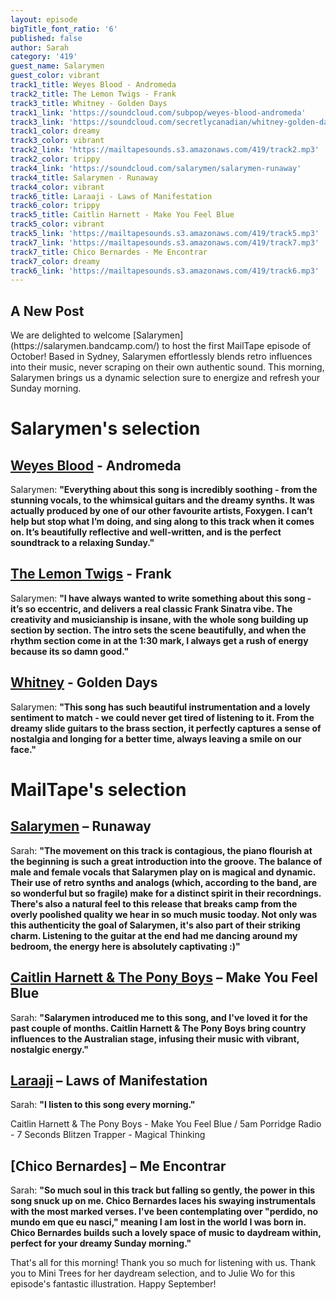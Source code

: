 ```yaml
---
layout: episode
bigTitle_font_ratio: '6'
published: false
author: Sarah
category: '419'
guest_name: Salarymen
guest_color: vibrant
track1_title: Weyes Blood - Andromeda
track2_title: The Lemon Twigs - Frank
track3_title: Whitney - Golden Days
track1_link: 'https://soundcloud.com/subpop/weyes-blood-andromeda'
track3_link: 'https://soundcloud.com/secretlycanadian/whitney-golden-days-1'
track1_color: dreamy
track3_color: vibrant
track2_link: 'https://mailtapesounds.s3.amazonaws.com/419/track2.mp3'
track2_color: trippy
track4_link: 'https://soundcloud.com/salarymen/salarymen-runaway'
track4_title: Salarymen - Runaway
track4_color: vibrant
track6_title: Laraaji - Laws of Manifestation
track6_color: trippy
track5_title: Caitlin Harnett - Make You Feel Blue
track5_color: vibrant
track5_link: 'https://mailtapesounds.s3.amazonaws.com/419/track5.mp3'
track7_link: 'https://mailtapesounds.s3.amazonaws.com/419/track7.mp3'
track7_title: Chico Bernardes - Me Encontrar
track7_color: dreamy
track6_link: 'https://mailtapesounds.s3.amazonaws.com/419/track6.mp3'
---
```

## A New Post

<p id="introduction">We are delighted  to welcome [Salarymen](https://salarymen.bandcamp.com/) to host the first MailTape episode of October! Based in Sydney, Salarymen effortlessly blends retro influences into their music, never scraping on their own authentic sound. 
This morning, Salarymen brings us a dynamic selection sure to energize and refresh your Sunday morning. 

</p>

# Salarymen's selection

## [Weyes Blood](https://weyesblood.bandcamp.com/) - Andromeda
Salarymen: **"**Everything about this song is incredibly soothing - from the stunning vocals, to the whimsical guitars and the dreamy synths. It was actually produced by one of our other favourite artists, Foxygen. I can’t help but stop what I’m doing, and sing along to this track when it comes on. It’s beautifully reflective and well-written, and is the perfect soundtrack to a relaxing Sunday.**"**

## [The Lemon Twigs](https://thelemontwigs.bandcamp.com/) - Frank
Salarymen: **"**I have always wanted to write something about this song - it’s so eccentric, and delivers a real classic Frank Sinatra vibe. The creativity and musicianship is insane, with the whole song building up section by section. The intro sets the scene beautifully, and when the rhythm section come in at the 1:30 mark, I always get a rush of energy because its so damn good.**"** 

## [Whitney](https://whitneychicago.bandcamp.com/) - Golden Days
Salarymen: **"**This song has such beautiful instrumentation and a lovely sentiment to match - we could never get tired of listening to it. From the dreamy slide guitars to the brass section, it perfectly captures a sense of nostalgia and longing for a better time, always leaving a smile on our face.**"**

# MailTape's selection

## [Salarymen](https://salarymen.bandcamp.com/) – Runaway
Sarah: **"**The movement on this track is contagious, the piano flourish at the beginning is such a great introduction into the groove. The balance of male and female vocals that Salarymen play on is magical and dynamic. Their use of retro synths and analogs (which, according to the band, are so wonderful but so fragile) make for a distinct spirit in their recordnings. There's also a natural feel to this release that breaks camp from the overly poolished quality we hear in so much music tooday. Not only was this authenticity the goal of Salarymen, it's also part of their striking charm. Listening to the guitar at the end had me dancing around my bedroom, the energy here is absolutely captivating :)**"**

## [Caitlin Harnett & The Pony Boys](https://www.facebook.com/hiigenevieve/) – Make You Feel Blue
Sarah: **"**Salarymen introduced me to this song, and I've loved it for the past couple of months. Caitlin Harnett & The Pony Boys bring country influences to the Australian stage, infusing their music with vibrant, nostalgic energy.**"**

## [Laraaji](https://fengsuave.bandcamp.com/) – Laws of Manifestation
Sarah: **"**I listen to this song every morning.**"**

Caitlin Harnett & The Pony Boys - Make You Feel Blue / 5am
Porridge Radio - 7 Seconds
Blitzen Trapper - Magical Thinking


## [Chico Bernardes] – Me Encontrar
Sarah: **"**So much soul in this track but falling so gently, the power in this song snuck up on me. Chico Bernardes laces his swaying instrumentals with the most marked verses. I've been contemplating over "perdido, no mundo em que eu nasci," meaning I am lost in the world I was born in. Chico Bernardes builds such a lovely space of music to daydream within, perfect for your dreamy Sunday morning.**"**

<p id="outroduction">That's all for this morning! Thank you so much for listening with us. Thank you to Mini Trees for her daydream selection, and to Julie Wo for this episode's fantastic illustration. Happy September!</p>
